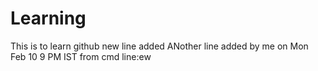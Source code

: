 # Learning
This is to learn github
new line added
ANother line added by me on Mon Feb 10 9 PM IST 
from cmd line:ew
